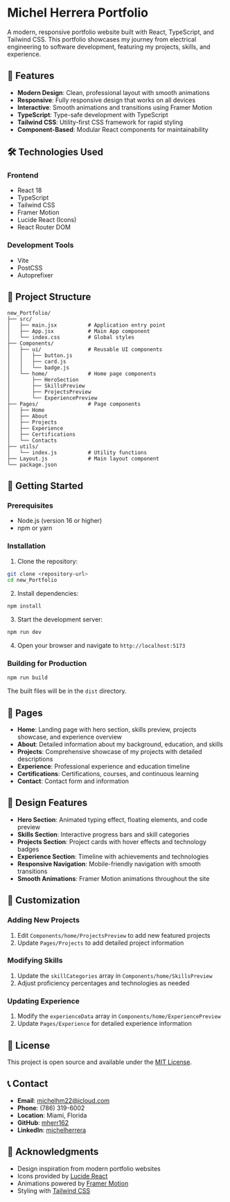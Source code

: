 # Michel Herrera Portfolio

A modern, responsive portfolio website built with React, TypeScript, and Tailwind CSS. This portfolio showcases my journey from electrical engineering to software development, featuring my projects, skills, and experience.

## 🚀 Features

- **Modern Design**: Clean, professional layout with smooth animations
- **Responsive**: Fully responsive design that works on all devices
- **Interactive**: Smooth animations and transitions using Framer Motion
- **TypeScript**: Type-safe development with TypeScript
- **Tailwind CSS**: Utility-first CSS framework for rapid styling
- **Component-Based**: Modular React components for maintainability

## 🛠️ Technologies Used

### Frontend
- React 18
- TypeScript
- Tailwind CSS
- Framer Motion
- Lucide React (Icons)
- React Router DOM

### Development Tools
- Vite
- PostCSS
- Autoprefixer

## 📁 Project Structure

```
new_Portfolio/
├── src/
│   ├── main.jsx          # Application entry point
│   ├── App.jsx           # Main App component
│   └── index.css         # Global styles
├── Components/
│   ├── ui/               # Reusable UI components
│   │   ├── button.js
│   │   ├── card.js
│   │   └── badge.js
│   └── home/             # Home page components
│       ├── HeroSection
│       ├── SkillsPreview
│       ├── ProjectsPreview
│       └── ExperiencePreview
├── Pages/                # Page components
│   ├── Home
│   ├── About
│   ├── Projects
│   ├── Experience
│   ├── Certifications
│   └── Contacts
├── utils/
│   └── index.js          # Utility functions
├── Layout.js             # Main layout component
└── package.json
```

## 🚀 Getting Started

### Prerequisites
- Node.js (version 16 or higher)
- npm or yarn

### Installation

1. Clone the repository:
```bash
git clone <repository-url>
cd new_Portfolio
```

2. Install dependencies:
```bash
npm install
```

3. Start the development server:
```bash
npm run dev
```

4. Open your browser and navigate to `http://localhost:5173`

### Building for Production

```bash
npm run build
```

The built files will be in the `dist` directory.

## 📱 Pages

- **Home**: Landing page with hero section, skills preview, projects showcase, and experience overview
- **About**: Detailed information about my background, education, and skills
- **Projects**: Comprehensive showcase of my projects with detailed descriptions
- **Experience**: Professional experience and education timeline
- **Certifications**: Certifications, courses, and continuous learning
- **Contact**: Contact form and information

## 🎨 Design Features

- **Hero Section**: Animated typing effect, floating elements, and code preview
- **Skills Section**: Interactive progress bars and skill categories
- **Projects Section**: Project cards with hover effects and technology badges
- **Experience Section**: Timeline with achievements and technologies
- **Responsive Navigation**: Mobile-friendly navigation with smooth transitions
- **Smooth Animations**: Framer Motion animations throughout the site

## 🔧 Customization

### Adding New Projects
1. Edit `Components/home/ProjectsPreview` to add new featured projects
2. Update `Pages/Projects` to add detailed project information

### Modifying Skills
1. Update the `skillCategories` array in `Components/home/SkillsPreview`
2. Adjust proficiency percentages and technologies as needed

### Updating Experience
1. Modify the `experienceData` array in `Components/home/ExperiencePreview`
2. Update `Pages/Experience` for detailed experience information

## 📄 License

This project is open source and available under the [MIT License](LICENSE).

## 📞 Contact

- **Email**: michelhm22@icloud.com
- **Phone**: (786) 319-6002
- **Location**: Miami, Florida
- **GitHub**: [mherr162](https://github.com/mherr162)
- **LinkedIn**: [michelherrera](https://linkedin.com/in/michelherrera/)

## 🙏 Acknowledgments

- Design inspiration from modern portfolio websites
- Icons provided by [Lucide React](https://lucide.dev/)
- Animations powered by [Framer Motion](https://www.framer.com/motion/)
- Styling with [Tailwind CSS](https://tailwindcss.com/)
